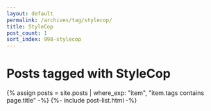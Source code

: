 ```yaml
---
layout: default
permalink: /archives/tag/stylecop/
title: StyleCop
post_count: 1
sort_index: 998-stylecop
---
```

<h1 class="page-heading">Posts tagged with StyleCop</h1>
{% assign posts = site.posts | where_exp: "item", "item.tags contains page.title" -%}
{%- include post-list.html -%}
